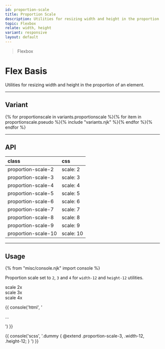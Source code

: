 ```yaml
---
id: proportion-scale
title: Proportion Scale
description: Utilities for resizing width and height in the proportion of an element.
topic: Flexbox
relate: width, height
variant: responsive
layout: default
---
```


> Flexbox

# Flex Basis

Utilities for resizing width and height in the proportion of an element.

---

## Variant

<div class="flex flex-gap-2 flex-wrap justify-start items-center">{% for proportionscale in variants.proportionscale %}{% for item in proportionscale.pseudo %}{% include "variants.njk" %}{% endfor %}{% endfor %}</div>

---

## API

| <span class="padding-x-3 padding-y-1 text-white bg-shade-granite-5 font-semibold curve-border-md">class</span> | <span class="padding-x-3 padding-y-1 text-white bg-shade-granite-5 font-semibold curve-border-md">css</span> |
|:--|:--|
| proportion-scale-2 | scale: 2 |
| proportion-scale-3 | scale: 3 |
| proportion-scale-4 | scale: 4 |
| proportion-scale-5 | scale: 5 |
| proportion-scale-6 | scale: 6 |
| proportion-scale-7 | scale: 7 |
| proportion-scale-8 | scale: 8 |
| proportion-scale-9 | scale: 9 |
| proportion-scale-10 | scale: 10 |

---

## Usage

{% from "misc/console.njk" import console %}

Proportion scale set to `2`, `3` and `4` for `width-12` and `height-12` utilities.

<div class="padding-4 margin-y-4 margin-x-auto">
  <div class="max-width-xl-3 flex justify-center items-center">
    <div class="(expand)margin-16 (expand)padding-2 (expand)width-12 (expand)height-12 (expand)bg-tint-granite-4 (expand)text-center text-shade-granite-1 text-xs flex">
      <div class="proportion-scale-2 text-xs">
        scale 2x
      </div>
      <div class="proportion-scale-3 bg-tint-granite-5">scale 3x</div>
      <div class="proportion-scale-4">scale 4x</div>
    </div>
  </div>
</div>

{{ console('html',
'<div class="proportion-scale-3 ... width-12 height-12">
    ...
  </div>
') }}

{{ console('scss',
'.dummy {
    @extend
      .proportion-scale-3,
      .width-12,
      .height-12;
}
') }}

